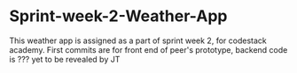 # Sprint-week-2-Weather-App

This weather app is assigned as a part of sprint week 2, for codestack academy.
First commits are for front end of peer's prototype, backend code is ??? yet to be revealed by JT 
